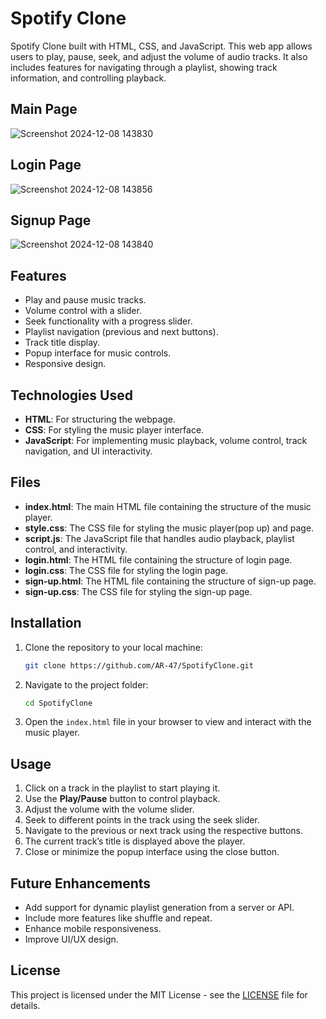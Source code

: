 # Spotify Clone

Spotify Clone built with HTML, CSS, and JavaScript. This web app allows users to play, pause, seek, and adjust the volume of audio tracks. It also includes features for navigating through a playlist, showing track information, and controlling playback.

## Main Page
![Screenshot 2024-12-08 143830](https://github.com/user-attachments/assets/bfa89522-d2a7-45cf-99b2-9831dc89bd92)
## Login Page
![Screenshot 2024-12-08 143856](https://github.com/user-attachments/assets/b7bf13bb-9b5c-4602-b4f1-743e3c98d998)

## Signup Page
![Screenshot 2024-12-08 143840](https://github.com/user-attachments/assets/21af9264-b436-47af-902c-1c7cab85ab75)





## Features
- Play and pause music tracks.
- Volume control with a slider.
- Seek functionality with a progress slider.
- Playlist navigation (previous and next buttons).
- Track title display.
- Popup interface for music controls.
- Responsive design.

## Technologies Used
- **HTML**: For structuring the webpage.
- **CSS**: For styling the music player interface.
- **JavaScript**: For implementing music playback, volume control, track navigation, and UI interactivity.

## Files
- **index.html**: The main HTML file containing the structure of the music player.
- **style.css**: The CSS file for styling the music player(pop up) and page.
- **script.js**: The JavaScript file that handles audio playback, playlist control, and interactivity.
- **login.html**: The HTML file containing the structure of login page.
- **login.css**: The CSS file for styling the login page.
- **sign-up.html**: The HTML file containing the structure of sign-up page.
- **sign-up.css**: The CSS file for styling the sign-up page.
    

## Installation

1. Clone the repository to your local machine:
    ```bash
    git clone https://github.com/AR-47/SpotifyClone.git
    ```
   
2. Navigate to the project folder:
    ```bash
    cd SpotifyClone
    ```

3. Open the `index.html` file in your browser to view and interact with the music player.

## Usage
1. Click on a track in the playlist to start playing it.
2. Use the **Play/Pause** button to control playback.
3. Adjust the volume with the volume slider.
4. Seek to different points in the track using the seek slider.
5. Navigate to the previous or next track using the respective buttons.
6. The current track’s title is displayed above the player.
7. Close or minimize the popup interface using the close button.

## Future Enhancements
- Add support for dynamic playlist generation from a server or API.
- Include more features like shuffle and repeat.
- Enhance mobile responsiveness.
- Improve UI/UX design.

## License
This project is licensed under the MIT License - see the [LICENSE](LICENSE) file for details.

